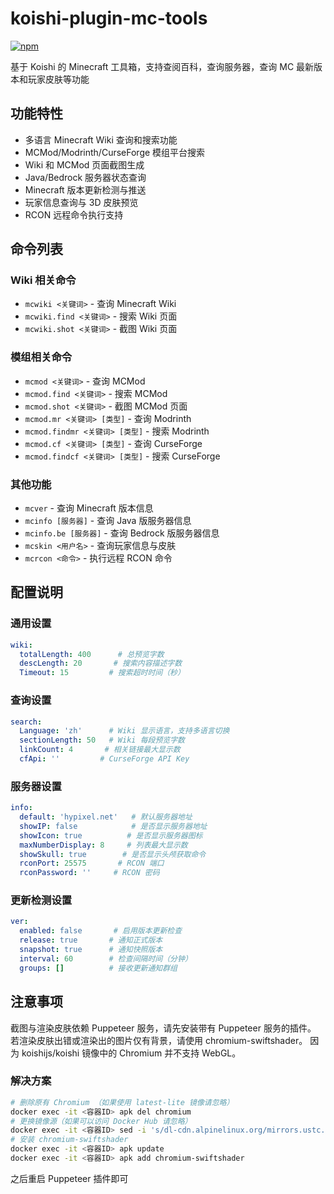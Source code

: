 # koishi-plugin-mc-tools

[![npm](https://img.shields.io/npm/v/koishi-plugin-mc-tools?style=flat-square)](https://www.npmjs.com/package/koishi-plugin-mc-tools)

基于 Koishi 的 Minecraft 工具箱，支持查阅百科，查询服务器，查询 MC 最新版本和玩家皮肤等功能

## 功能特性

- 多语言 Minecraft Wiki 查询和搜索功能
- MCMod/Modrinth/CurseForge 模组平台搜索
- Wiki 和 MCMod 页面截图生成
- Java/Bedrock 服务器状态查询
- Minecraft 版本更新检测与推送
- 玩家信息查询与 3D 皮肤预览
- RCON 远程命令执行支持

## 命令列表

### Wiki 相关命令

- `mcwiki <关键词>` - 查询 Minecraft Wiki
- `mcwiki.find <关键词>` - 搜索 Wiki 页面
- `mcwiki.shot <关键词>` - 截图 Wiki 页面

### 模组相关命令

- `mcmod <关键词>` - 查询 MCMod
- `mcmod.find <关键词>` - 搜索 MCMod
- `mcmod.shot <关键词>` - 截图 MCMod 页面
- `mcmod.mr <关键词> [类型]` - 查询 Modrinth
- `mcmod.findmr <关键词> [类型]` - 搜索 Modrinth
- `mcmod.cf <关键词> [类型]` - 查询 CurseForge
- `mcmod.findcf <关键词> [类型]` - 搜索 CurseForge

### 其他功能

- `mcver` - 查询 Minecraft 版本信息
- `mcinfo [服务器]` - 查询 Java 版服务器信息
- `mcinfo.be [服务器]` - 查询 Bedrock 版服务器信息
- `mcskin <用户名>` - 查询玩家信息与皮肤
- `mcrcon <命令>` - 执行远程 RCON 命令

## 配置说明

### 通用设置

```yaml
wiki:
  totalLength: 400      # 总预览字数
  descLength: 20       # 搜索内容描述字数
  Timeout: 15         # 搜索超时时间（秒）
```

### 查询设置

```yaml
search:
  Language: 'zh'      # Wiki 显示语言，支持多语言切换
  sectionLength: 50   # Wiki 每段预览字数
  linkCount: 4       # 相关链接最大显示数
  cfApi: ''         # CurseForge API Key
```

### 服务器设置

```yaml
info:
  default: 'hypixel.net'   # 默认服务器地址
  showIP: false            # 是否显示服务器地址
  showIcon: true          # 是否显示服务器图标
  maxNumberDisplay: 8     # 列表最大显示数
  showSkull: true        # 是否显示头颅获取命令
  rconPort: 25575       # RCON 端口
  rconPassword: ''     # RCON 密码
```

### 更新检测设置

```yaml
ver:
  enabled: false       # 启用版本更新检查
  release: true       # 通知正式版本
  snapshot: true      # 通知快照版本
  interval: 60        # 检查间隔时间（分钟）
  groups: []          # 接收更新通知群组
```

## 注意事项

截图与渲染皮肤依赖 Puppeteer 服务，请先安装带有 Puppeteer 服务的插件。
若渲染皮肤出错或渲染出的图片仅有背景，请使用 chromium-swiftshader。
因为 koishijs/koishi 镜像中的 Chromium 并不支持 WebGL。

### 解决方案

```bash
# 删除原有 Chromium （如果使用 latest-lite 镜像请忽略）
docker exec -it <容器ID> apk del chromium
# 更换镜像源（如果可以访问 Docker Hub 请忽略）
docker exec -it <容器ID> sed -i 's/dl-cdn.alpinelinux.org/mirrors.ustc.edu.cn/g' /etc/apk/repositories
# 安装 chromium-swiftshader
docker exec -it <容器ID> apk update
docker exec -it <容器ID> apk add chromium-swiftshader
```

之后重启 Puppeteer 插件即可
